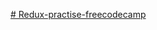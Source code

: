 [# Redux-practise-freecodecamp](https://www.freecodecamp.org/learn/front-end-development-libraries/#redux)